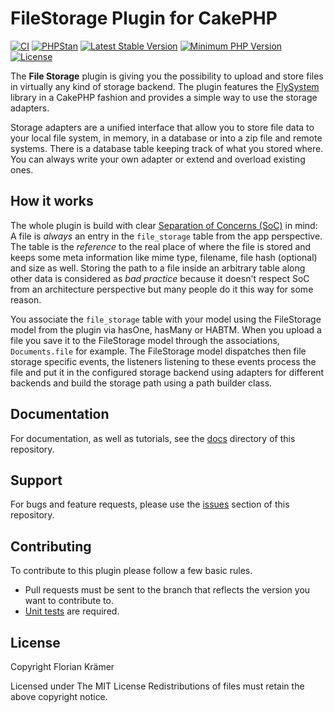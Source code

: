 # FileStorage Plugin for CakePHP

[![CI](https://github.com/dereuromark/cakephp-file-storage/actions/workflows/ci.yml/badge.svg?branch=master)](https://github.com/dereuromark/cakephp-file-storage/actions/workflows/ci.yml?query=branch%3Amaster)
[![PHPStan](https://img.shields.io/badge/PHPStan-level%208-brightgreen.svg?style=flat)](https://phpstan.org/)
[![Latest Stable Version](https://poser.pugx.org/dereuromark/cakephp-file-storage/v/stable.svg)](https://packagist.org/packages/dereuromark/cakephp-file-storage)
[![Minimum PHP Version](https://img.shields.io/badge/php-%3E%3D%207.4-8892BF.svg)](https://php.net/)
[![License](https://img.shields.io/badge/license-MIT-brightgreen.svg?style=flat-square)](LICENSE.txt)

The **File Storage** plugin is giving you the possibility to upload and store files in virtually any kind of storage backend. The plugin features the [FlySystem](https://github.com/thephpleague/flysystem) library in a CakePHP fashion and provides a simple way to use the storage adapters.

Storage adapters are a unified interface that allow you to store file data to your local file system, in memory, in a database or into a zip file and remote systems. There is a database table keeping track of what you stored where. You can always write your own adapter or extend and overload existing ones.

How it works
------------

The whole plugin is build with clear [Separation of Concerns (SoC)](https://en.wikipedia.org/wiki/Separation_of_concerns) in mind: A file is *always* an entry in the `file_storage` table from the app perspective. The table is the *reference* to the real place of where the file is stored and keeps some meta information like mime type, filename, file hash (optional) and size as well. Storing the path to a file inside an arbitrary table along other data is considered as *bad practice* because it doesn't respect SoC from an architecture perspective but many people do it this way for some reason.

You associate the `file_storage` table with your model using the FileStorage model from the plugin via hasOne, hasMany or HABTM. When you upload a file you save it to the FileStorage model through the associations, `Documents.file` for example. The FileStorage model dispatches then file storage specific events, the listeners listening to these events process the file and put it in the configured storage backend using adapters for different backends and build the storage path using a path builder class.

Documentation
-------------

For documentation, as well as tutorials, see the [docs](docs/) directory of this repository.

Support
-------

For bugs and feature requests, please use the [issues](https://github.com/dereuromark/cakephp-file-storage/issues) section of this repository.

Contributing
------------

To contribute to this plugin please follow a few basic rules.

* Pull requests must be sent to the branch that reflects the version you want to contribute to.
* [Unit tests](http://book.cakephp.org/4.0/en/development/testing.html) are required.

License
-------

Copyright Florian Krämer

Licensed under The MIT License
Redistributions of files must retain the above copyright notice.
